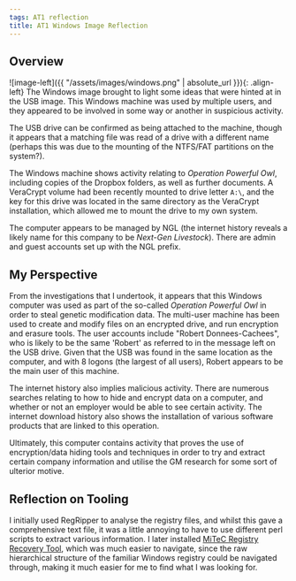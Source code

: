 ```yaml
---
tags: AT1 reflection
title: AT1 Windows Image Reflection
---
```

## Overview
![image-left]({{ "/assets/images/windows.png" | absolute_url }}){: .align-left} The Windows image brought to light some ideas that were hinted at in the USB image. This Windows machine was used by multiple users, and they appeared to be involved in some way or another in suspicious activity. 

The USB drive can be confirmed as being attached to the machine, though it appears that a matching file was read of a drive with a different name (perhaps this was due to the mounting of the NTFS/FAT partitions on the system?). 

The Windows machine shows activity relating to *Operation Powerful Owl*, including copies of the Dropbox folders, as well as further documents. A VeraCrypt volume had been recently mounted to drive letter `A:\`, and the key for this drive was located in the same directory as the VeraCrypt installation, which allowed me to mount the drive to my own system. 

The computer appears to be managed by NGL (the internet history reveals a likely name for this company to be *Next-Gen Livestock*). There are admin and guest accounts set up with the NGL prefix. 

## My Perspective
From the investigations that I undertook, it appears that this Windows computer was used as part of the so-called *Operation Powerful Owl* in order to steal genetic modification data. The multi-user machine has been used to create and modify files on an encrypted drive, and run encryption and erasure tools. The user accounts include "Robert Donnees-Cachees", who is likely to be the same 'Robert' as referred to in the message left on the USB drive. Given that the USB was found in the same location as the computer, and with 8 logons (the largest of all users), Robert appears to be the main user of this machine.

The internet history also implies malicious activity. There are numerous searches relating to how to hide and encrypt data on a computer, and whether or not an employer would be able to see certain activity. The internet download history also shows the installation of various software products that are linked to this operation. 

Ultimately, this computer contains activity that proves the use of encryption/data hiding tools and techniques in order to try and extract certain company information and utilise the GM research for some sort of ulterior motive.

## Reflection on Tooling
I initially used RegRipper to analyse the registry files, and whilst this gave a comprehensive text file, it was a little annoying to have to use different perl scripts to extract various information. I later installed [MiTeC Registry Recovery Tool](http://www.mitec.cz/wrr.html), which was much easier to navigate, since the raw hierarchical structure of the familiar Windows registry could be navigated through, making it much easier for me to find what I was looking for. 
